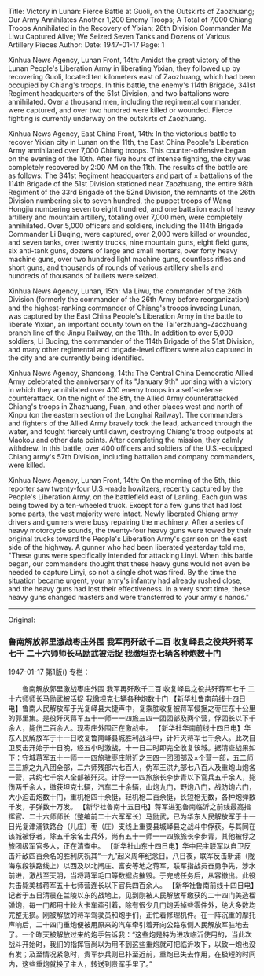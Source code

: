 Title: Victory in Lunan: Fierce Battle at Guoli, on the Outskirts of Zaozhuang; Our Army Annihilates Another 1,200 Enemy Troops; A Total of 7,000 Chiang Troops Annihilated in the Recovery of Yixian; 26th Division Commander Ma Liwu Captured Alive; We Seized Seven Tanks and Dozens of Various Artillery Pieces
Author:
Date: 1947-01-17
Page: 1

Xinhua News Agency, Lunan Front, 14th: Amidst the great victory of the Lunan People's Liberation Army in liberating Yixian, they followed up by recovering Guoli, located ten kilometers east of Zaozhuang, which had been occupied by Chiang's troops. In this battle, the enemy's 114th Brigade, 341st Regiment headquarters of the 51st Division, and two battalions were annihilated. Over a thousand men, including the regimental commander, were captured, and over two hundred were killed or wounded. Fierce fighting is currently underway on the outskirts of Zaozhuang.

Xinhua News Agency, East China Front, 14th: In the victorious battle to recover Yixian city in Lunan on the 11th, the East China People's Liberation Army annihilated over 7,000 Chiang troops. This counter-offensive began on the evening of the 10th. After five hours of intense fighting, the city was completely recovered by 2:00 AM on the 11th. The results of the battle are as follows: The 341st Regiment headquarters and part of × battalions of the 114th Brigade of the 51st Division stationed near Zaozhuang, the entire 98th Regiment of the 33rd Brigade of the 52nd Division, the remnants of the 26th Division numbering six to seven hundred, the puppet troops of Wang Hongjiu numbering seven to eight hundred, and one battalion each of heavy artillery and mountain artillery, totaling over 7,000 men, were completely annihilated. Over 5,000 officers and soldiers, including the 114th Brigade Commander Li Buqing, were captured, over 2,000 were killed or wounded, and seven tanks, over twenty trucks, nine mountain guns, eight field guns, six anti-tank guns, dozens of large and small mortars, over forty heavy machine guns, over two hundred light machine guns, countless rifles and short guns, and thousands of rounds of various artillery shells and hundreds of thousands of bullets were seized.

Xinhua News Agency, Lunan, 15th: Ma Liwu, the commander of the 26th Division (formerly the commander of the 26th Army before reorganization) and the highest-ranking commander of Chiang's troops invading Lunan, was captured by the East China People's Liberation Army in the battle to liberate Yixian, an important county town on the Tai'erzhuang-Zaozhuang branch line of the Jinpu Railway, on the 11th. In addition to over 5,000 soldiers, Li Buqing, the commander of the 114th Brigade of the 51st Division, and many other regimental and brigade-level officers were also captured in the city and are currently being identified.

Xinhua News Agency, Shandong, 14th: The Central China Democratic Allied Army celebrated the anniversary of its "January 9th" uprising with a victory in which they annihilated over 400 enemy troops in a self-defense counterattack. On the night of the 8th, the Allied Army counterattacked Chiang's troops in Zhazhuang, Fuan, and other places west and north of Xinpu (on the eastern section of the Longhai Railway). The commanders and fighters of the Allied Army bravely took the lead, advanced through the water, and fought fiercely until dawn, destroying Chiang's troop outposts at Maokou and other data points. After completing the mission, they calmly withdrew. In this battle, over 400 officers and soldiers of the U.S.-equipped Chiang army's 57th Division, including battalion and company commanders, were killed.

Xinhua News Agency, Lunan Front, 14th: On the morning of the 5th, this reporter saw twenty-four U.S.-made howitzers, recently captured by the People's Liberation Army, on the battlefield east of Lanling. Each gun was being towed by a ten-wheeled truck. Except for a few guns that had lost some parts, the vast majority were intact. Newly liberated Chiang army drivers and gunners were busy repairing the machinery. After a series of heavy motorcycle sounds, the twenty-four heavy guns were towed by their original trucks toward the People's Liberation Army's garrison on the east side of the highway. A gunner who had been liberated yesterday told me, "These guns were specifically intended for attacking Linyi. When this battle began, our commanders thought that these heavy guns would not even be needed to capture Linyi, so not a single shot was fired. By the time the situation became urgent, your army's infantry had already rushed close, and the heavy guns had lost their effectiveness. In a very short time, these heavy guns changed masters and were transferred to your army's hands."



<hr /> 

Original: 


### 鲁南解放郭里激战枣庄外围  我军再歼敌千二百  收复峄县之役共歼蒋军七千  二十六师师长马励武被活捉  我缴坦克七辆各种炮数十门

1947-01-17
第1版()
专栏：

　　鲁南解放郭里激战枣庄外围
    我军再歼敌千二百
    收复峄县之役共歼蒋军七千
    二十六师师长马励武被活捉
    我缴坦克七辆各种炮数十门
    【新华社鲁南前线十四日电】鲁南人民解放军于光复峄县大捷声中，复乘胜收复被蒋军侵据之枣庄东十公里的郭里集。是役歼灭蒋军五十一师一一四旅三四一团团部及两个营，俘团长以下千余人，毙伤二百余人。现枣庄外围正在激战中。
    【新华社华南前线十四日电】华东人民解放军于十一日收复鲁南峄县城胜利战斗中，计歼灭蒋军七千余人。此次自卫反击开始于十日晚，经五小时激战，十一日二时即完全收复该城。据清查战果如下：守城蒋军五十一师一一四旅驻枣庄附近之三四一团团部及×个营一部，五二师三三旅之九八团全部，二六师残部六七百人，伪军王洪九部七八百人及重炮山炮各一营，共约七千余人全部被歼灭。计俘一一四旅旅长李步青以下官兵五千余人，毙伤两千余人，缴获坦克七辆，汽车二十余辆，山炮九门，野炮八门，战防炮六门，大小迫击炮数十门，重机枪四十余挺，轻机枪二百余挺，长短枪无数，各种炮弹数千发，子弹数十万发。
    【新华社鲁南十五日电】蒋军进犯鲁南临沂之前线最高指挥官、二十六师师长（整编前二十六军军长）马励武，已为华东人民解放军于十一日光复津浦铁路台（儿庄）枣（庄）支线上重要县城峄县之战斗中俘获。与其同在该城被俘者，除五千余名士兵外，尚有五十一师一一四旅旅长李步青，其他被俘之旅团级军官多人，正在清查中。
    【新华社山东十四日电】华中民主联军以自卫反击歼敌四百余名的胜利庆祝其“一九”起义周年纪念日。八日夜，联军反击新浦（陇海东段铁路线上）以西及以北闸庄、富安等地之蒋军，联军指战员奋勇争先，涉水前进，激战至天明，当将蒋军毛口等数据点摧毁。于完成任务后，从容撤出。此役共击毙美械蒋军五十七师营连长以下官兵四百余人。
    【新华社鲁南前线十四日电】记者于五日清晨在兰陵以东的战地上，见到刚被人民解放军缴获的二十四门美造榴弹炮，每一门都用十轮大卡车牵引着，除有很少几门炮丢掉些零件外，绝大多数均完整无损。刚被解放的蒋军驾驶员和炮手们，正忙着修理机件。在一阵沉重的摩托声响后，二十四门重炮便被用原来的汽车牵引着开向公路东侧人民解放军驻地去了。一个昨天被解放过来的炮手告诉我：“这些炮是特为进攻临沂使用的，当此次战斗开始时，我们的指挥官尚以为用不到这些重炮就可把临沂攻下，以致一炮也没有发；及至情况紧急时，贵军步兵则已扑至近前，重炮已失去作用，在极短的时间内，这些重炮就换了主人，转送到贵军手里了。”
